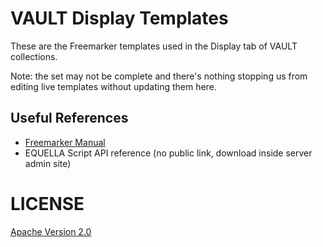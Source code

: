 # VAULT Display Templates

These are the Freemarker templates used in the Display tab of VAULT collections.

Note: the set may not be complete and there's nothing stopping us from editing live templates without updating them here.

## Useful References

- [Freemarker Manual](http://freemarker.org/docs/)
- EQUELLA Script API reference (no public link, download inside server admin site)

# LICENSE

[Apache Version 2.0](http://www.apache.org/licenses/LICENSE-2.0)
